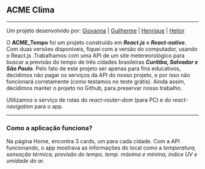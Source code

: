 ## ACME Clima

***
Um projeto desenvolvido por:
[Giovanna](https://github.com/GiPaiva) |
[Guilherme](https://github.com/GuiLeoni) | 
[Henrique](https://github.com/Henrique-Botelho) |
[Heitor](https://github.com/heitorsclaudino)

O **ACME_Tempo** foi um projeto construído em **_React.js_** e **_React-native_**. Com duas versões disponíveis, fiquei com a versão do computador, usando o React.js .Trabalhamos com uma API de um site metereorológico para buscar a previsão do tempo de três cidades brasileiras __*Curitiba, Salvador e São Paulo*__.
Pelo fato de este projeto ser apenas para fins educativos, decidimos não pagar os serviços da API do nosso projeto, e por isso não funcionará corretamente (como testamos no teste grátis). 
Ainda assim, decidimos manter o projeto no Github, para preservar nosso trabalho.

Utilizamos o serviço de rotas do *react-router-dom* (para PC) e do *react-navigation* para o app. 

***
### Como a aplicação funciona?
Na página Home, encontra 3 cards, um para cada cidade. Com a API funcionando, o app mostrava as informações do local como a *temperatura, sensação térmica, previsão do tempo, temp. máxima e mínima, índice UV e umidade do ar*.